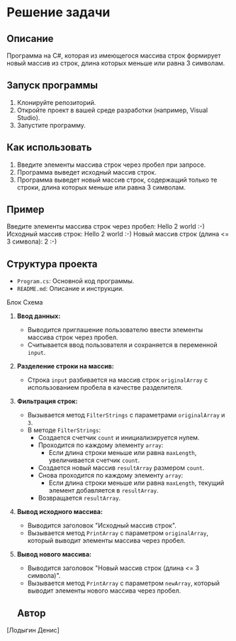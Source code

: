 # Решение задачи

## Описание
Программа на C#, которая из имеющегося массива строк формирует новый массив из строк, длина которых меньше или равна 3 символам.

## Запуск программы
1. Клонируйте репозиторий.
2. Откройте проект в вашей среде разработки (например, Visual Studio).
3. Запустите программу.

## Как использовать
1. Введите элементы массива строк через пробел при запросе.
2. Программа выведет исходный массив строк.
3. Программа выведет новый массив строк, содержащий только те строки, длина которых меньше или равна 3 символам.

## Пример

Введите элементы массива строк через пробел: Hello 2 world :-)
Исходный массив строк:
Hello 2 world :-)
Новый массив строк (длина <= 3 символа):
2 :-)

## Структура проекта
- `Program.cs`: Основной код программы.
- `README.md`: Описание и инструкции.


Блок Схема
1. **Ввод данных:**
   - Выводится приглашение пользователю ввести элементы массива строк через пробел.
   - Считывается ввод пользователя и сохраняется в переменной `input`.

2. **Разделение строки на массив:**
   - Строка `input` разбивается на массив строк `originalArray` с использованием пробела в качестве разделителя.

3. **Фильтрация строк:**
   - Вызывается метод `FilterStrings` с параметрами `originalArray` и `3`.
   - В методе `FilterStrings`:
      - Создается счетчик `count` и инициализируется нулем.
      - Проходится по каждому элементу `array`:
         - Если длина строки меньше или равна `maxLength`, увеличивается счетчик `count`.
      - Создается новый массив `resultArray` размером `count`.
      - Снова проходится по каждому элементу `array`:
         - Если длина строки меньше или равна `maxLength`, текущий элемент добавляется в `resultArray`.
      - Возвращается `resultArray`.

4. **Вывод исходного массива:**
   - Выводится заголовок "Исходный массив строк".
   - Вызывается метод `PrintArray` с параметром `originalArray`, который выводит элементы массива через пробел.

5. **Вывод нового массива:**
   - Выводится заголовок "Новый массив строк (длина <= 3 символа)".
   - Вызывается метод `PrintArray` с параметром `newArray`, который выводит элементы нового массива через пробел.

   ## Автор
[Лодыгин Денис]